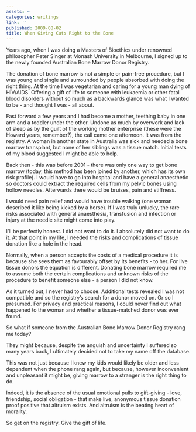 ```yaml
---
assets: ~
categories: writings
link: ''
published: 2009-08-02
title: When Giving Cuts Right to the Bone
---
```

Years ago, when I was doing a Masters of Bioethics under renowned
philosopher Peter Singer at Monash University in Melbourne, I signed up
to the newly founded Australian Bone Marrow Donor Registry.

The donation of bone marrow is not a simple or pain-free procedure, but
I was young and single and surrounded by people absorbed with doing the
right thing. At the time I was vegetarian and caring for a young man
dying of HIV/AIDS. Offering a gift of life to someone with leukaemia or
other fatal blood disorders without so much as a backwards glance was
what I wanted to be - and thought I was - all about.

Fast forward a few years and I had become a mother, teething baby in one
arm and a toddler under the other. Undone as much by overwork and lack
of sleep as by the guilt of the working mother enterprise (these were
the Howard years, remember?), the call came one afternoon. It was from
the registry. A woman in another state in Australia was sick and needed
a bone marrow transplant, but none of her siblings was a tissue match.
Initial tests of my blood suggested I might be able to help.

Back then - this was before 2001 - there was only one way to get bone
marrow (today, this method has been joined by another, which has its own
risk profile). I would have to go into hospital and have a general
anaesthetic so doctors could extract the required cells from my pelvic
bones using hollow needles. Afterwards there would be bruises, pain and
stiffness.

I would need pain relief and would have trouble walking (one woman
described it like being kicked by a horse). If I was truly unlucky, the
rare risks associated with general anaesthesia, transfusion and
infection or injury at the needle site might come into play.

I’ll be perfectly honest. I did not want to do it. I absolutely did not
want to do it. At that point in my life, I needed the risks and
complications of tissue donation like a hole in the head.

Normally, when a person accepts the costs of a medical procedure it is
because she sees them as favourably offset by its benefits - to her. For
live tissue donors the equation is different. Donating bone marrow
required me to assume both the certain complications and unknown risks
of the procedure to benefit someone else - a person I did not know.

As it turned out, I never had to choose. Additional tests revealed I was
not compatible and so the registry’s search for a donor moved on. Or so
I presumed. For privacy and practical reasons, I could never find out
what happened to the woman and whether a tissue-matched donor was ever
found.

So what if someone from the Australian Bone Marrow Donor Registry rang
me today?

They might because, despite the anguish and uncertainty I suffered so
many years back, I ultimately decided not to take my name off the
database.

This was not just because I knew my kids would likely be older and less
dependent when the phone rang again, but because, however inconvenient
and unpleasant it might be, giving marrow to a stranger is the right
thing to do.

Indeed, it is the absence of the usual emotional pulls to gift-giving -
love, friendship, social obligation - that make live, anonymous tissue
donation proof positive that altruism exists. And altruism is the
beating heart of morality.

So get on the registry. Give the gift of life.